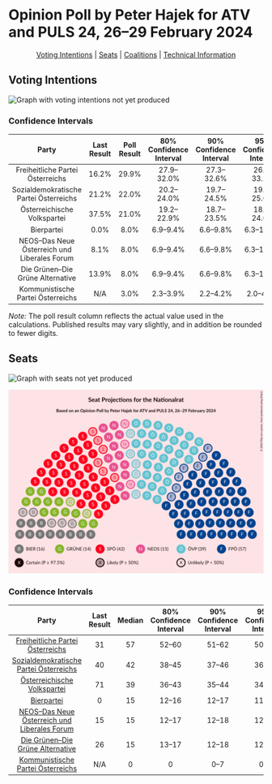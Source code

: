 # Opinion Poll by Peter Hajek for ATV and PULS 24, 26–29 February 2024

<p align="center"><a href="#voting-intentions">Voting Intentions</a> | <a href="#seats">Seats</a> | <a href="#coalitions">Coalitions</a> | <a href="#technical-information">Technical Information</a></p>

## Voting Intentions

![Graph with voting intentions not yet produced](2024-02-29-PeterHajek.png "Voting Intentions")

### Confidence Intervals

| Party | Last Result | Poll Result | 80% Confidence Interval | 90% Confidence Interval | 95% Confidence Interval | 99% Confidence Interval |
|:-----:|:-----------:|:-----------:|:-----------------------:|:-----------------------:|:-----------------------:|:-----------------------:|
| Freiheitliche Partei Österreichs | 16.2% | 29.9% | 27.9–32.0% |27.3–32.6% |26.8–33.2% |25.8–34.2% |
| Sozialdemokratische Partei Österreichs | 21.2% | 22.0% | 20.2–24.0% |19.7–24.5% |19.3–25.0% |18.4–26.0% |
| Österreichische Volkspartei | 37.5% | 21.0% | 19.2–22.9% |18.7–23.5% |18.3–24.0% |17.5–24.9% |
| Bierpartei | 0.0% | 8.0% | 6.9–9.4% |6.6–9.8% |6.3–10.1% |5.8–10.8% |
| NEOS–Das Neue Österreich und Liberales Forum | 8.1% | 8.0% | 6.9–9.4% |6.6–9.8% |6.3–10.1% |5.8–10.8% |
| Die Grünen–Die Grüne Alternative | 13.9% | 8.0% | 6.9–9.4% |6.6–9.8% |6.3–10.1% |5.8–10.8% |
| Kommunistische Partei Österreichs | N/A | 3.0% | 2.3–3.9% |2.2–4.2% |2.0–4.4% |1.8–4.9% |

*Note:* The poll result column reflects the actual value used in the calculations. Published results may vary slightly, and in addition be rounded to fewer digits.

## Seats

![Graph with seats not yet produced](2024-02-29-PeterHajek-seats.png "Seats")

![Graph with seating plan not yet produced](2024-02-29-PeterHajek-seating-plan.png "Seating Plan")

### Confidence Intervals

| Party | Last Result | Median | 80% Confidence Interval | 90% Confidence Interval | 95% Confidence Interval | 99% Confidence Interval |
|:-----:|:-----------:|:------:|:-----------------------:|:-----------------------:|:-----------------------:|:-----------------------:|
| <a href="#freiheitliche-partei-österreichs">Freiheitliche Partei Österreichs</a> | 31 | 57 | 52–60 |51–62 |50–63 |49–65 |
| <a href="#sozialdemokratische-partei-österreichs">Sozialdemokratische Partei Österreichs</a> | 40 | 42 | 38–45 |37–46 |36–47 |35–49 |
| <a href="#österreichische-volkspartei">Österreichische Volkspartei</a> | 71 | 39 | 36–43 |35–44 |34–45 |33–47 |
| <a href="#bierpartei">Bierpartei</a> | 0 | 15 | 12–16 |12–17 |11–19 |11–20 |
| <a href="#neos–das-neue-österreich-und-liberales-forum">NEOS–Das Neue Österreich und Liberales Forum</a> | 15 | 15 | 12–17 |12–18 |12–19 |11–20 |
| <a href="#die-grünen–die-grüne-alternative">Die Grünen–Die Grüne Alternative</a> | 26 | 15 | 13–17 |12–18 |12–19 |11–20 |
| <a href="#kommunistische-partei-österreichs">Kommunistische Partei Österreichs</a> | N/A | 0 | 0 |0–7 |0–8 |0–9 |

